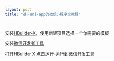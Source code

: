 ```yaml
---
layout: post
title: "基于uni-app的微信小程序全教程"

---
```

安装[HBuilder-X][HBuilder-X]，使用新建项目选择一个你需要的模板

安装[微信开发者工具][kaifa-wx]

打开HBuilder X 点击运行-运行到微信开发工具

[HBuilder-X]: https://www.dcloud.io/hbuilderx.html
[kaifa-wx]: https://developers.weixin.qq.com/miniprogram/dev/devtools/download.html